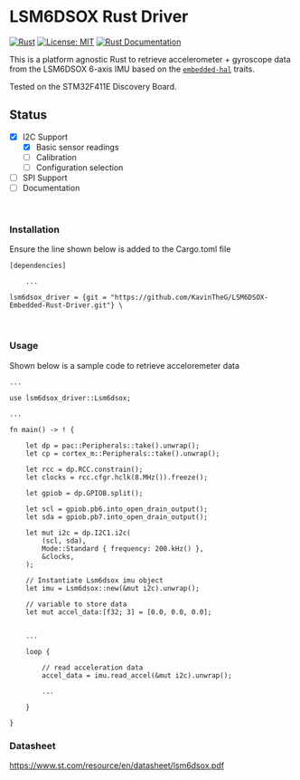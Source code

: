 # LSM6DSOX Rust Driver

[![Rust](https://img.shields.io/badge/language-Rust-orange.svg)](https://www.rust-lang.org/)
[![License: MIT](https://img.shields.io/badge/License-MIT-yellow.svg)](https://github.com/KavinTheG/LSM6DSOX-Embedded-Rust-Driver/blob/main/LICENSE-MIT)
[![Rust Documentation](https://img.shields.io/badge/docs-passing-brightgreen.svg)](https://your-documentation-url)



This is a platform agnostic Rust to retrieve accelerometer + gyroscope data from the LSM6DSOX 6-axis IMU based on the [`embedded-hal`](https://github.com/japaric/embedded-hal) traits. 

Tested on the STM32F411E Discovery Board.


## Status
- [x] I2C Support 
    - [x] Basic sensor readings
    - [ ] Calibration
    - [ ] Configuration selection
- [ ] SPI Support
- [ ] Documentation

<br />

### Installation 

Ensure the line shown below is added to the Cargo.toml file

```
[dependencies]

    ...

lsm6dsox_driver = {git = "https://github.com/KavinTheG/LSM6DSOX-Embedded-Rust-Driver.git"} \
```

<br />

### Usage

Shown below is a sample code to retrieve acceloremeter data

```
...

use lsm6dsox_driver::Lsm6dsox;

...

fn main() -> ! {

    let dp = pac::Peripherals::take().unwrap();
    let cp = cortex_m::Peripherals::take().unwrap();

    let rcc = dp.RCC.constrain();
    let clocks = rcc.cfgr.hclk(8.MHz()).freeze();

    let gpiob = dp.GPIOB.split();

    let scl = gpiob.pb6.into_open_drain_output();
    let sda = gpiob.pb7.into_open_drain_output();

    let mut i2c = dp.I2C1.i2c(
        (scl, sda),
        Mode::Standard { frequency: 200.kHz() },
        &clocks,
    );

    // Instantiate Lsm6dsox imu object
    let imu = Lsm6dsox::new(&mut i2c).unwrap();

    // variable to store data
    let mut accel_data:[f32; 3] = [0.0, 0.0, 0.0];


    ...

    loop {

        // read acceleration data
        accel_data = imu.read_accel(&mut i2c).unwrap();

        ...

    }

}

```

### Datasheet

https://www.st.com/resource/en/datasheet/lsm6dsox.pdf
